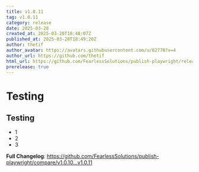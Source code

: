 ```yaml
---
title: v1.0.11
tag: v1.0.11
category: release
date: 2025-03-28
created_at: 2025-03-28T18:48:07Z
published_at: 2025-03-28T18:49:20Z
author: thetif
author_avatar: https://avatars.githubusercontent.com/u/62778?v=4
author_url: https://github.com/thetif
html_url: https://github.com/FearlessSolutions/publish-playwright/releases/tag/v1.0.11
prerelease: true
---
```


# Testing

## Testing

- 1
- 2
- 3

**Full Changelog**: https://github.com/FearlessSolutions/publish-playwright/compare/v1.0.10...v1.0.11

